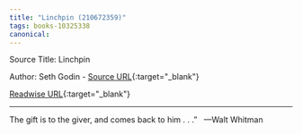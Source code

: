 ```yaml
---
title: "Linchpin (210672359)"
tags: books-10325338
canonical: 
---
```


Source Title: Linchpin

Author: Seth Godin - [Source URL](){:target="_blank"}

[Readwise URL](https://readwise.io/open/210672359){:target="_blank"}

---

The gift is to the giver, and comes back to him . . .”
 
—Walt Whitman
